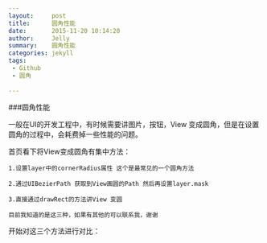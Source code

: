 ```yaml
---
layout:     post
title:      圆角性能
date:       2015-11-20 10:14:20
author:     Jelly
summary:    圆角性能
categories: jekyll
tags:
 - Github
 - 圆角
 
---
```




###圆角性能

一般在UI的开发工程中，有时候需要讲图片，按钮，View 变成圆角，但是在设置圆角的过程中，会耗费掉一些性能的问题。

首页看下将View变成圆角有集中方法：


	1.设置layer中的cornerRadius属性 这个是最常见的一个圆角方法 
	
	2.通过UIBezierPath 获取到View画圆的Path 然后再设置layer.mask
	
	3.直接通过drawRect的方法讲View 变圆
	
	目前我知道的是这三种，如果有其他的可以联系我，谢谢
	

开始对这三个方法进行对比：

	


